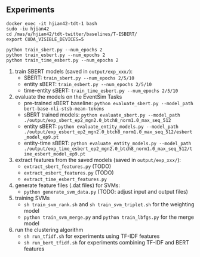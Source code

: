## Experiments

```resources
docker exec -it hjian42-tdt-1 bash
sudo -iu hjian42
cd /mas/u/hjian42/tdt-twitter/baselines/T-ESBERT/
export CUDA_VISIBLE_DEVICES=5

python train_sbert.py --num_epochs 2
python train_esbert.py --num_epochs 2
python train_time_esbert.py --num_epochs 2
```

1. train SBERT models (saved in `output/exp_xxx/`):
    - SBERT: `train_sbert.py --num_epochs 2/5/10`
    - entity sBERT: `train_esbert.py --num_epochs 2/5/10`
    - time-entity sBERT: `train_time_esbert.py --num_epochs 2/5/10`
2. evaluate the models on the EventSim Tasks
    - pre-trained sBERT baseline: `python evaluate_sbert.py --model_path bert-base-nli-stsb-mean-tokens`
    - sBERT trained models: `python evaluate_sbert.py --model_path ./output/exp_sbert_ep2_mgn2.0_btch8_norm1.0_max_seq_512`
    - entity sBERT: `python evaluate_entity_models.py --model_path ./output/exp_esbert_ep2_mgn2.0_btch8_norm1.0_max_seq_512/esbert_model_ep9.pt`
    - entity-time sBERT: `python evaluate_entity_models.py --model_path ./output/exp_time_esbert_ep2_mgn2.0_btch8_norm1.0_max_seq_512/time_esbert_model_ep9.pt`
2. extract features from the saved models (saved in `output/exp_xxx/`):
    - `extract_sbert_features.py` (TODO)
    - `extract_esbert_features.py` (TODO)
    - `extract_time_esbert_features.py`
3. generate feature files (.dat files) for SVMs:
    - `python generate_svm_data.py` (TODO: adjust input and output files)
4. training SVMs
    - `sh train_svm_rank.sh` and `sh train_svm_triplet.sh` for the weighting model
    - `python train_svm_merge.py` and `python train_lbfgs.py` for the merge model
5. run the clustering algorithm
    - `sh run_tfidf.sh` for experiments using TF-IDF features
    - `sh run_bert_tfidf.sh` for experiments combining TF-IDF and BERT features
